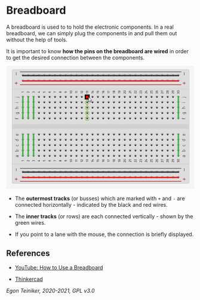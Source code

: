 # Breadboard

A breadboard is used to to hold the electronic components.
In a real breadboard, we can simply plug the components in and pull them out without the help of tools.

It is important to know **how the pins on the breadboard are wired** in order to get the desired connection between the components.

![Breadboard](breadboard.png)

* The **outermost tracks** (or busses) which are marked with `+` and `-` are connected horizontally - indicated by the black and red wires.

* The **inner tracks** (or rows) are each connected vertically - shown by the green wires.

* If you point to a lane with the mouse, the connection is briefly displayed.


## References

* [YouTube: How to Use a Breadboard](https://youtu.be/6WReFkfrUIk)

* [Thinkercad](https://www.tinkercad.com/)

*Egon Teiniker, 2020-2021, GPL v3.0* 

